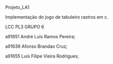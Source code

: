 ﻿Projeto_LA1

Implementação do jogo de tabuleiro rastros em c.

LCC PL3
GRUPO 6

a91651 André Luis Ramos Pereira; 

a91639 Afonso Brandao Cruz; 

a91655 Luis Filipe Vieira Rodrigues; 


  
